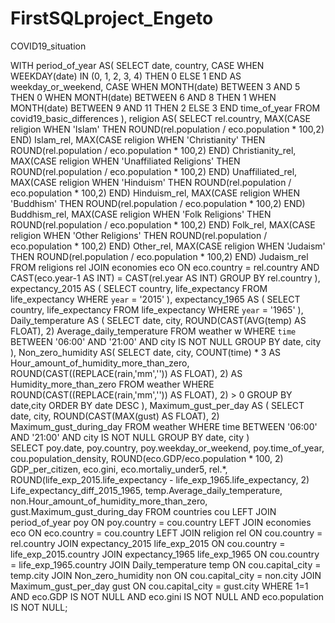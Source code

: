 # FirstSQLproject_Engeto
COVID19_situation

WITH period_of_year AS(
	SELECT
	date,
	country,
	CASE	WHEN WEEKDAY(date) IN (0, 1, 2, 3, 4) THEN 0
	ELSE 1 END AS weekday_or_weekend,
	CASE	WHEN MONTH(date) BETWEEN 3 AND 5 THEN 0
			WHEN MONTH(date) BETWEEN 6 AND 8 THEN 1
			WHEN MONTH(date) BETWEEN 9 AND 11 THEN 2
	ELSE 3 END time_of_year
	FROM covid19_basic_differences
),
religion AS(
 	SELECT
 	rel.country,
 	MAX(CASE religion WHEN 'Islam' THEN ROUND(rel.population / eco.population * 100,2) END) Islam_rel,
 	MAX(CASE religion WHEN 'Christianity' THEN ROUND(rel.population / eco.population * 100,2) END) Christianity_rel,
 	MAX(CASE religion WHEN 'Unaffiliated Religions' THEN ROUND(rel.population / eco.population * 100,2) END) Unaffiliated_rel,
 	MAX(CASE religion WHEN 'Hinduism' THEN ROUND(rel.population / eco.population * 100,2) END) Hinduism_rel,
 	MAX(CASE religion WHEN 'Buddhism' THEN ROUND(rel.population / eco.population * 100,2) END) Buddhism_rel,
 	MAX(CASE religion WHEN 'Folk Religions' THEN ROUND(rel.population / eco.population * 100,2) END) Folk_rel,
 	MAX(CASE religion WHEN 'Other Religions' THEN ROUND(rel.population / eco.population * 100,2) END) Other_rel,
 	MAX(CASE religion WHEN 'Judaism' THEN ROUND(rel.population / eco.population * 100,2) END) Judaism_rel
 	FROM religions rel
 	JOIN economies eco 
 	ON eco.country = rel.country AND CAST(eco.year-1 AS INT) = CAST(rel.year AS INT)
 	GROUP BY rel.country
 ),
  expectancy_2015 AS (
	SELECT 
	country,
	life_expectancy
	FROM life_expectancy 
	WHERE `year` = '2015'
),
	expectancy_1965 AS (
	SELECT 
	country,
	life_expectancy
	FROM life_expectancy
	WHERE `year` = '1965'
),
	Daily_temperature AS (
	SELECT 
	date,
	city,
	ROUND(CAST(AVG(temp) AS FLOAT), 2) Average_daily_temperature
	FROM weather w 
	WHERE `time` BETWEEN '06:00' AND '21:00' AND city IS NOT NULL 
	GROUP BY date, city
),
	Non_zero_humidity AS(
	SELECT 
	date,
	city,
	COUNT(time) * 3 AS Hour_amount_of_humidity_more_than_zero,
	ROUND(CAST((REPLACE(rain,'mm','')) AS FLOAT), 2) AS Humidity_more_than_zero
	FROM weather 
	WHERE ROUND(CAST((REPLACE(rain,'mm','')) AS FLOAT), 2) > 0
	GROUP BY date,city
	ORDER BY date DESC 
),
	Maximum_gust_per_day AS ( 
	SELECT 
	date,
	city,
	ROUND(CAST(MAX(gust) AS FLOAT), 2) Maximum_gust_during_day
	FROM weather
	WHERE time BETWEEN '06:00' AND '21:00' AND city IS NOT NULL
	GROUP BY date, city
)	
	SELECT
	poy.date,
	poy.country,
	poy.weekday_or_weekend,
	poy.time_of_year,
	cou.population_density,
	ROUND(eco.GDP/eco.population * 100, 2) GDP_per_citizen,
	eco.gini,
	eco.mortaliy_under5,
	rel.*,
	ROUND(life_exp_2015.life_expectancy - life_exp_1965.life_expectancy, 2) Life_expectancy_diff_2015_1965,
	temp.Average_daily_temperature,
	non.Hour_amount_of_humidity_more_than_zero,
	gust.Maximum_gust_during_day
	FROM countries cou
	LEFT JOIN period_of_year poy
	ON poy.country = cou.country
	LEFT JOIN economies eco
	ON eco.country = cou.country
	LEFT JOIN religion rel
	ON cou.country = rel.country
	JOIN expectancy_2015 life_exp_2015
	ON cou.country = life_exp_2015.country
	JOIN expectancy_1965 life_exp_1965
	ON cou.country = life_exp_1965.country
	JOIN Daily_temperature temp
	ON cou.capital_city = temp.city
	JOIN Non_zero_humidity non
	ON cou.capital_city = non.city
	JOIN Maximum_gust_per_day gust
	ON cou.capital_city = gust.city
	WHERE 1=1 AND eco.GDP IS NOT NULL AND eco.gini IS NOT NULL AND eco.population IS NOT NULL;
